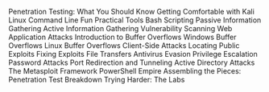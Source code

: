 Penetration Testing: What You Should Know
Getting Comfortable with Kali Linux
Command Line Fun
Practical Tools
Bash Scripting
Passive Information Gathering
Active Information Gathering
Vulnerability Scanning
Web Application Attacks
Introduction to Buffer Overflows
Windows Buffer Overflows
Linux Buffer Overflows
Client-Side Attacks
Locating Public Exploits
Fixing Exploits
File Transfers
Antivirus Evasion
Privilege Escalation
Password Attacks
Port Redirection and Tunneling
Active Directory Attacks
The Metasploit Framework
PowerShell Empire
Assembling the Pieces: Penetration Test Breakdown
Trying Harder: The Labs
